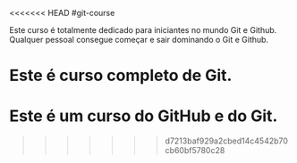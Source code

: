 <<<<<<< HEAD
#git-course

Este curso é totalmente dedicado para iniciantes no mundo Git e Github.
Qualquer pessoal consegue começar e sair dominando o Git e Github.

Este é curso completo de Git.
=======
# Este é um curso do GitHub e do Git.
>>>>>>> d7213baf929a2cbed14c4542b70cb60bf5780c28
